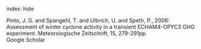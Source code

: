 index: hide

<div class="Citation">

  <div class="Citation-body">
    <div class="Citation-text">Pinto, J. G. and Spangehl, T. and Ulbrich, U. and Speth, P., 2006: Assessment of winter cyclone activity in a transient ECHAM4-OPYC3 GHG experiment. <span class="Article-journal">Meteorologische Zeitschrift, </span><span class="Article-volume">15, </span>279-291pp.</div>
    <div class="Citation-links">
      <div class="CitationLink" data-href="https://scholar.google.com/scholar?q=Assessment+of+winter+cyclone+activity+in+a+transient+ECHAM4-OPYC3+GHG+experiment">
        <div class="CitationLink-icon CitationLink-Scholar"></div>
        <div class="CitationLink-text">Google Scholar</div>
      </div>
    </div>
  </div>
</div>


<div class="Citation-copy">

</div>